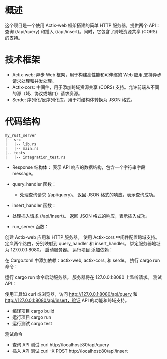 
# 概述
这个项目是一个使用 Actix-web 框架搭建的简单 HTTP 服务器，提供两个 API：查询 (/api/query) 和插入 (/api/insert)。同时，它包含了跨域资源共享 (CORS) 的支持。

# 技术框架 

- Actix-web: 异步 Web 框架，用于构建高性能和可伸缩的 Web 应用,支持异步请求处理和并发处理。
- Actix-cors: 中间件，用于添加跨域资源共享 (CORS) 支持。允许前端从不同的源（域、协议或端口）请求资源。
- Serde: 序列化/反序列化库，用于将结构体转换为 JSON 格式。

# 代码结构

```
my_rust_server
|-- src
|   |-- lib.rs
|   |-- main.rs
|-- tests
|   |-- integration_test.rs
```

- Response 结构体： 表示 API 响应的数据结构，包含一个字符串字段 message。
- query_handler 函数：
  * 处理查询请求 (/api/query)。 返回 JSON 格式的响应，表示查询成功。
- insert_handler 函数：
- 处理插入请求 (/api/insert)。
返回 JSON 格式的响应，表示插入成功。

- run_server 函数：

创建 Actix-web 应用和 HTTP 服务器。
使用 Actix-cors 中间件配置跨域支持。
定义两个路由，分别映射到 query_handler 和 insert_handler。
绑定服务器地址为 127.0.0.1:8080。
启动服务器。
运行项目
添加依赖：

在 Cargo.toml 中添加依赖：actix-web, actix-cors, 和 serde。
执行 cargo run 命令：

运行 cargo run 命令启动服务器。
服务器将在 127.0.0.1:8080 上监听请求。
测试 API：

使用工具如 curl 或浏览器，访问 http://127.0.0.1:8080/api/query 和 http://127.0.0.1:8080/api/insert，验证 API 的功能和跨域支持。

- 编译项目 cargo build
- 运行项目 cargo run
- 运行测试 cargo test

测试命令

- 查询 API 测试 curl http://localhost:80/api/query
- 插入 API 测试 curl -X POST http://localhost:80/api/insert

